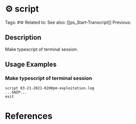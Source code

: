 # ⚙️ script

Tags: #⚙️
Related to: 
See also: [[ps_Start-Transcript]]
Previous: 

## Description

Make typescript of terminal session.

## Usage Examples

### Make typescript of terminal session

	script 03-21-2021-0200pm-exploitation.log
	...SNIP...
	exit

# References